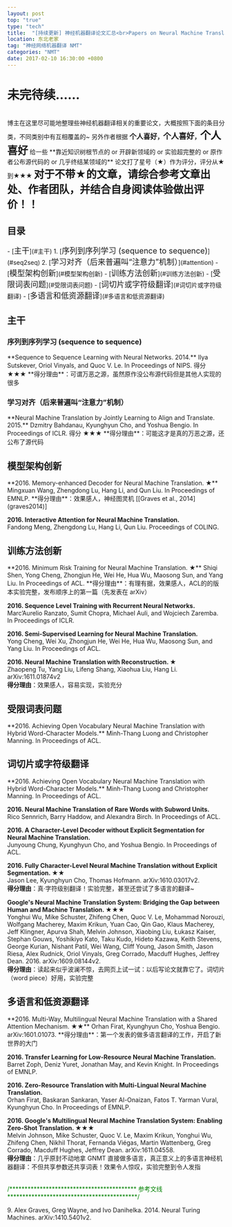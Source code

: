 ```yaml
---
layout: post
top: "true"
type: "tech"
title:  "[持续更新] 神经机器翻译论文汇总<br>Papers on Neural Machine Translation"
location: 东北老家
tag: "神经网络机器翻译 NMT"
categories: "NMT"
date: 2017-02-10 16:30:00 +0800
---
```


# 未完待续……

<br>
博主在这里尽可能地整理些神经机器翻译相关的重要论文，大概按照下面的条目分类，不同类别中有互相覆盖的~
另外作者根据 <b><font size="3">个人喜好</font>，<font size="4">个人喜好</font>，<font size="5">个人喜好</font></b> 给一些 **靠近知识树根节点的 or 开辟新领域的 or 实验超完整的 or 原作者公布源代码的 or 几乎终结某领域的** 论文打了星号（★）作为评分，评分从★到★★★  
<b><font size="5">对于不带★的文章，请综合参考文章出处、作者团队，并结合自身阅读体验做出评价！！</font></b>



<h2>目录</h2>
  - [<font size="4">主干</font>](#主干)
    1. [<font size="4">序列到序列学习 (sequence to sequence)</font>](#seq2seq)
    2. [<font size="4">学习对齐（后来普遍叫“注意力”机制）</font>](#attention)
  - [<font size="4">模型架构创新</font>](#模型架构创新)
  - [<font size="4">训练方法创新</font>](#训练方法创新)
  - [<font size="4">受限词表问题</font>](#受限词表问题)
  - [<font size="4">词切片或字符级翻译</font>](#词切片或字符级翻译)
  - [<font size="4">多语言和低资源翻译</font>](#多语言和低资源翻译)



<h2 id="主干">主干</h2>

<h3 id="seq2seq">序列到序列学习 (sequence to sequence)</h3>
**Sequence to Sequence Learning with Neural Networks. 2014.**  
Ilya Sutskever, Oriol Vinyals, and Quoc V. Le. In Proceedings of NIPS.  
得分 ★★★  
**得分理由**：可谓万恶之源，虽然原作没公布源代码但是其他人实现的很多

<h3 id="attention">学习对齐（后来普遍叫“注意力”机制）</h3>
**Neural Machine Translation by Jointly Learning to Align and Translate. 2015.**  
Dzmitry Bahdanau, Kyunghyun Cho, and Yoshua Bengio.  In Proceedings of ICLR.  
得分 ★★★  
**得分理由**：可能这才是真的万恶之源，还公布了源代码


<h2 id="模型架构创新">模型架构创新</h2>
**2016. Memory-enhanced Decoder for Neural Machine Translation. ★**  
Mingxuan Wang, Zhengdong Lu, Hang Li, and Qun Liu. In Proceedings of EMNLP. 
**得分理由**：效果感人，神经图灵机 [[Graves et al., 2014](graves2014)]

**2016. Interactive Attention for Neural Machine Translation.**  
Fandong Meng, Zhengdong Lu, Hang Li, Qun Liu. Proceedings of COLING. 

<h2 id="训练方法创新">训练方法创新</h2> 
**2016. Minimum Risk Training for Neural Machine Translation. ★**  
Shiqi Shen, Yong Cheng, Zhongjun He, Wei He, Hua Wu, Maosong Sun, and Yang Liu. In Proceedings of ACL.  
**得分理由**：有理有据，效果感人，ACL的的版本实验完整，发布顺序上的第一篇（先发表在 arXiv）

**2016. Sequence Level Training with Recurrent Neural Networks.**  
Marc’Aurelio Ranzato, Sumit Chopra, Michael Auli, and Wojciech Zaremba. In Proceedings of ICLR.  

**2016. Semi-Supervised Learning for Neural Machine Translation.**  
Yong Cheng, Wei Xu, Zhongjun He, Wei He, Hua Wu, Maosong Sun, and Yang Liu. In Proceedings of ACL.  

**2016. Neural Machine Translation with Reconstruction. ★**  
Zhaopeng Tu, Yang Liu, Lifeng Shang, Xiaohua Liu, Hang Li. arXiv:1611.01874v2  
**得分理由**：效果感人，容易实现，实验充分

<h2 id="受限词表问题">受限词表问题</h2>
**2016. Achieving Open Vocabulary Neural Machine Translation with Hybrid Word-Character Models.**  
Minh-Thang Luong and Christopher Manning. In Proceedings of ACL.


<h2 id="词切片或字符级翻译">词切片或字符级翻译</h2>
**2016. Achieving Open Vocabulary Neural Machine Translation with Hybrid Word-Character Models.**  
Minh-Thang Luong and Christopher Manning. In Proceedings of ACL.  

**2016. Neural Machine Translation of Rare Words with Subword Units.**  
Rico Sennrich, Barry Haddow, and Alexandra Birch. In Proceedings of ACL.  

**2016. A Character-Level Decoder without Explicit Segmentation for Neural Machine Translation.**  
Junyoung Chung, Kyunghyun Cho, and Yoshua Bengio. In Proceedings of ACL.  

**2016. Fully Character-Level Neural Machine Translation without Explicit Segmentation.  ★★**  
Jason Lee, Kyunghyun Cho, Thomas Hofmann. arXiv:1610.03017v2.  
**得分理由**：真·字符级别翻译！实验完整，甚至还尝试了多语言的翻译~

**Google's Neural Machine Translation System: Bridging the Gap between Human and Machine Translation.  ★★★**  
Yonghui Wu, Mike Schuster, Zhifeng Chen, Quoc V. Le, Mohammad Norouzi, Wolfgang Macherey, Maxim Krikun, Yuan Cao, Qin Gao, Klaus Macherey, Jeff Klingner, Apurva Shah, Melvin Johnson, Xiaobing Liu, Łukasz Kaiser, Stephan Gouws, Yoshikiyo Kato, Taku Kudo, Hideto Kazawa, Keith Stevens, George Kurian, Nishant Patil, Wei Wang, Cliff Young, Jason Smith, Jason Riesa, Alex Rudnick, Oriol Vinyals, Greg Corrado, Macduff Hughes, Jeffrey Dean. 2016.  arXiv:1609.08144v2.  
**得分理由**：读起来似乎波澜不惊，去网页上试一试：以后写论文就靠它了。词切片（word piece）好用，实验完整


<h2 id="多语言和低资源翻译">多语言和低资源翻译</h2>
**2016. Multi-Way, Multilingual Neural Machine Translation with a Shared Attention Mechanism.   ★★**  
Orhan Firat, Kyunghyun Cho, Yoshua Bengio. arXiv:1601.01073.  
**得分理由**：第一个发表的做多语言翻译的工作，开启了新世界的大门

**2016. Transfer Learning for Low-Resource Neural Machine Translation.**  
Barret Zoph, Deniz Yuret, Jonathan May, and Kevin Knight. In Proceedings of EMNLP.

**2016. Zero-Resource Translation with Multi-Lingual Neural Machine Translation.**  
Orhan Firat, Baskaran Sankaran, Yaser Al-Onaizan, Fatos T. Yarman Vural, Kyunghyun Cho.  In Proceedings of EMNLP.

 **2016. Google's Multilingual Neural Machine Translation System: Enabling Zero-Shot Translation.  ★★★**  
Melvin Johnson, Mike Schuster, Quoc V. Le, Maxim Krikun, Yonghui Wu, Zhifeng Chen, Nikhil Thorat, Fernanda Viégas, Martin Wattenberg, Greg Corrado, Macduff Hughes, Jeffrey Dean. arXiv:1611.04558.  
**得分理由**：几乎原封不动地拿 GNMT 直接做多语言，真正意义上的多语言神经机器翻译：不但共享参数还共享词表！效果令人惊叹，实验完整到令人发指

<br /><font color="green">/******************************************  参考文线  *******************************************/</font><br />

  

9.<a id="graves2014" /> Alex Graves, Greg Wayne, and Ivo Danihelka. 2014. Neural Turing Machines. arXiv:1410.5401v2.  
 



